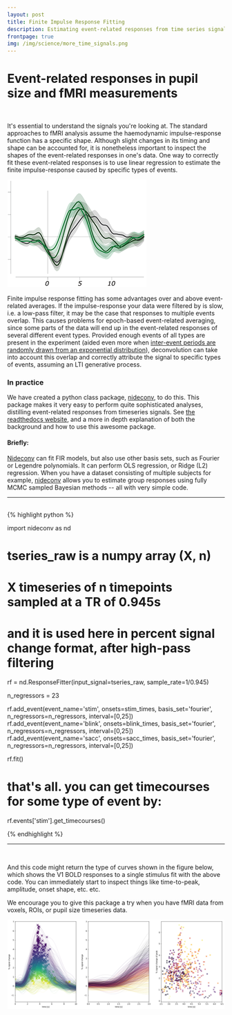 ```yaml
---
layout: post
title: Finite Impulse Response Fitting
description: Estimating event-related responses from time series signals
frontpage: true
img: /img/science/more_time_signals.png
---
```


# Event-related responses in pupil size and fMRI measurements

<br />

It's essential to understand the signals you're looking at. The standard approaches to fMRI analysis assume the haemodynamic impulse-response function has a specific shape. Although slight changes in its timing and shape can be accounted for, it is nonetheless important to inspect the shapes of the event-related responses in one's data. One way to correctly fit these event-related responses is to use linear regression to estimate the finite impulse-response caused by specific types of events. 

<img class="col one right" src="/img/science/more_time_signals.png">

Finite impulse response fitting has some advantages over and above event-related averages. If the impulse-response your data were filtered by is slow, i.e. a low-pass filter, it may be the case that responses to multiple events overlap. This causes problems for epoch-based event-related averaging, since some parts of the data will end up in the event-related responses of several different event types. Provided enough events of all types are present in the experiment (aided even more when <a href="http://www.stat.wisc.edu/~mchung/teaching/MIA/reading/fMRI.dale.HBM.1999.pdf" target="_blank">inter-event periods are randomly drawn from an exponential distribution</a>), deconvolution can take into account this overlap and correctly attribute the signal to specific types of events, assuming an LTI generative process. 

### In practice

We have created a python class package, <a href="https://github.com/VU-Cog-Sci/nideconv" target="_blank">nideconv</a>, to do this. This package makes it very easy to perform quite sophisticated analyses, distilling event-related responses from timeseries signals. See <a href="http://nideconv.readthedocs.io/en/latest/" target="_blank">the readthedocs website</a>, and a more in depth explanation of both the background and how to use this awesome package.

#### Briefly:

<a href="https://github.com/VU-Cog-Sci/nideconv" target="_blank">Nideconv</a> can fit FIR models, but also use other basis sets, such as Fourier or Legendre polynomials. It can perform OLS regression, or Ridge (L2) regression. When you have a dataset consisting of multiple subjects for example, <a href="https://github.com/VU-Cog-Sci/nideconv" target="_blank">nideconv</a> allows you to estimate group responses using fully MCMC sampled Bayesian methods -- all with very simple code. 

<hr />
<br />
{% highlight python %}

import nideconv as nd

# tseries_raw is a numpy array (X, n) 
# X timeseries of n timepoints sampled at a TR of 0.945s
# and it is used here in percent signal change format, after high-pass filtering

rf = nd.ResponseFitter(input_signal=tseries_raw,
                            sample_rate=1/0.945)

n_regressors = 23

rf.add_event(event_name='stim',
             onsets=stim_times,
             basis_set='fourier',
             n_regressors=n_regressors, 
             interval=[0,25])
rf.add_event(event_name='blink',
             onsets=blink_times,
             basis_set='fourier',
             n_regressors=n_regressors, 
             interval=[0,25])
rf.add_event(event_name='sacc',
             onsets=sacc_times,
             basis_set='fourier',
             n_regressors=n_regressors, 
             interval=[0,25])

rf.fit()

# that's all. you can get timecourses for some type of event by:
rf.events['stim'].get_timecourses()


{% endhighlight %}
<hr />
<br />

And this code might return the type of curves shown in the figure below, which shows the V1 BOLD responses to a single stimulus fit with the above code. You can immediately start to inspect things like time-to-peak, amplitude, onset shape, etc. etc. 

We encourage you to give this package a try when you have fMRI data from voxels, ROIs, or pupil size timeseries data. 

<img class="col three" src="/img/science/BOLD_timecourses_V1.png">